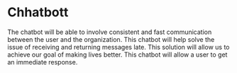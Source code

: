 # Chhatbott
The chatbot will be able to involve consistent and fast communication between the user and the organization. This chatbot will help solve the issue of receiving and returning messages late. This solution will allow us to achieve our goal of making lives better. This chatbot will allow a user to get an immediate response. 
